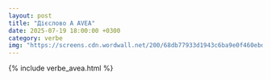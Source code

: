 ```yaml
---
layout: post
title: "Дієслово A AVEA"
date: 2025-07-19 18:00:00 +0300
category: verbe
img: "https://screens.cdn.wordwall.net/200/68db77933d1943c6ba9e0f460ebdeb33_0"
---
```


{% include verbe_avea.html %}
